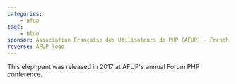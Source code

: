 ```yaml
---
categories:
    - afup
tags:
    - blue
sponsor: Association Française des Utilisateurs de PHP (AFUP) - French PHP User Group
reverse: AFUP logo
---
```

This elephpant was released in 2017 at AFUP's annual Forum PHP conference.
